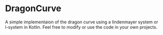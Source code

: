 # DragonCurve

A simple implementaion of the dragon curve using a lindenmayer system or l-system in Kotlin.
Feel free to modify or use the code in your own projects.